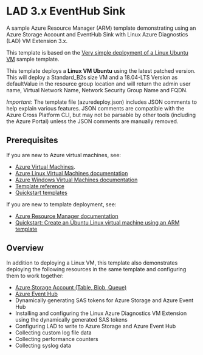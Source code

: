 # LAD 3.x EventHub Sink

A sample Azure Resource Manager (ARM) template demonstrating using an Azure Storage Account and EventHub Sink with Linux Azure Diagnostics (LAD) VM Extension 3.x.

This template is based on the [Very simple deployment of a Linux Ubuntu VM](https://github.com/Azure/azure-quickstart-templates/tree/master/101-vm-simple-linux) sample template.

This template deploys a **Linux VM Ubuntu** using the latest patched version. This will deploy a Standard_B2s size VM and a 18.04-LTS Version as defaultValue in the resource group location and will return the admin user name, Virtual Network Name, Network Security Group Name and FQDN.

*Important*: The template file (azuredeploy.json) includes JSON comments to help explain various features. JSON comments are compatible with the Azure Cross Platform CLI, but may not be parsable by other tools (including the Azure Portal) unless the JSON comments are manually removed.

## Prerequisites

If you are new to Azure virtual machines, see:

- [Azure Virtual Machines](https://azure.microsoft.com/services/virtual-machines/).
- [Azure Linux Virtual Machines documentation](https://docs.microsoft.com/azure/virtual-machines/linux/)
- [Azure Windows Virtual Machines documentation](https://docs.microsoft.com/azure/virtual-machines/windows/)
- [Template reference](https://docs.microsoft.com/azure/templates/microsoft.compute/allversions)
- [Quickstart templates](https://azure.microsoft.com/resources/templates/?resourceType=Microsoft.Compute&pageNumber=1&sort=Popular)

If you are new to template deployment, see:

- [Azure Resource Manager documentation](https://docs.microsoft.com/azure/azure-resource-manager/)
- [Quickstart: Create an Ubuntu Linux virtual machine using an ARM template](https://docs.microsoft.com/azure/virtual-machines/linux/quick-create-template)

## Overview

In addition to deploying a Linux VM, this template also demonstrates deploying the following resources in the same template and configuring them to work together:

* [Azure Storage Account (Table, Blob, Queue)](https://docs.microsoft.com/en-us/azure/storage/common/storage-introduction)
* [Azure Event Hub](https://docs.microsoft.com/en-us/azure/event-hubs/event-hubs-features)
* Dynamically generating SAS tokens for Azure Storage and Azure Event Hub
* Installing and configuring the Linux Azure Diagnostics VM Extension using the dynamically generated SAS tokens
* Configuring LAD to write to Azure Storage and Azure Event Hub
* Collecting custom log file data
* Collecting performance counters
* Collecting syslog data
